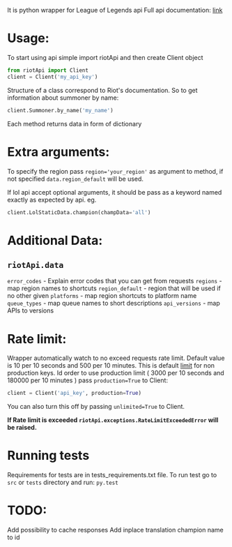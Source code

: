 It is python wrapper for League of Legends api
Full api documentation: [link](https://developer.riotgames.com/api/methods)

# Usage:
To start using api simple import riotApi and then create Client object
```python
from riotApi import Client
client = Client('my_api_key')
```
Structure of a class correspond to Riot's documentation.
So to get information about summoner by name:
```python
client.Summoner.by_name('my_name')
```

Each method returns data in form of dictionary

# Extra arguments:
To specify the region pass `region='your_region'` as argument to method, if not specified `data.region_default` will be used.

If lol api accept optional arguments, it should be pass as a keyword named exactly as expected by api. eg.
```python
client.LolStaticData.champion(champData='all')
```


# Additional Data:
##  `riotApi.data`
`error_codes` - Explain error codes that you can get from requests
`regions` - map region names to shortcuts
`region_default` - region that will be used if no other given
`platforms` - map region shortcuts to platform name
`queue_types` - map queue names to short descriptions
`api_versions` - map APIs to versions


# Rate limit:
Wrapper automatically watch to no exceed requests rate limit. Default value is 10 per 10 seconds and 500 per 10 minutes.
This is default [limit](https://developer.riotgames.com/docs/api-keys) for non production keys.
Id order to use production limit ( 3000 per 10 seconds and 180000 per 10 minutes ) pass `production=True` to Client:
```python
client = Client('api_key', production=True) 
```
You can also turn this off by passing `unlimited=True` to Client.

**If Rate limit is exceeded `riotApi.exceptions.RateLimitExceededError` will be raised.**

# Running tests
Requirements for tests are in tests_requirements.txt file.
To run test go to `src` or `tests` directory and run:
`py.test`


# TODO:
Add possibility to cache responses
Add inplace translation champion name to id
